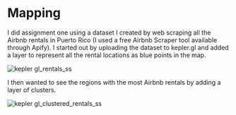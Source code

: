 # Mapping

I did assignment one using a dataset I created by web scraping all the Airbnb rentals in Puerto Rico (I used a free Airbnb Scraper tool available through Apify). I started out by uploading the dataset to kepler.gl and added a layer to represent all the rental locations as blue points in the map. 

![kepler gl_rentals_ss](https://github.com/valarbonies/is578-intro-to-DH/assets/109615094/90cb1d92-bd17-4b32-b0ca-d54aea7b0e3a)

I then wanted to see the regions with the most Airbnb rentals by adding a layer of clusters. 

![kepler gl_clustered_rentals_ss](https://github.com/valarbonies/is578-intro-to-DH/assets/109615094/190169e1-4935-4191-88e5-1e2a780df435)
